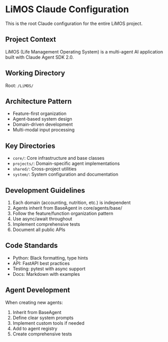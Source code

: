 # LiMOS Claude Configuration

This is the root Claude configuration for the entire LiMOS project.

## Project Context

LiMOS (Life Management Operating System) is a multi-agent AI application built with Claude Agent SDK 2.0.

## Working Directory

Root: `/LiMOS/`

## Architecture Pattern

- Feature-first organization
- Agent-based system design
- Domain-driven development
- Multi-modal input processing

## Key Directories

- `core/`: Core infrastructure and base classes
- `projects/`: Domain-specific agent implementations
- `shared/`: Cross-project utilities
- `system/`: System configuration and documentation

## Development Guidelines

1. Each domain (accounting, nutrition, etc.) is independent
2. Agents inherit from BaseAgent in core/agents/base/
3. Follow the feature/function organization pattern
4. Use async/await throughout
5. Implement comprehensive tests
6. Document all public APIs

## Code Standards

- Python: Black formatting, type hints
- API: FastAPI best practices
- Testing: pytest with async support
- Docs: Markdown with examples

## Agent Development

When creating new agents:
1. Inherit from BaseAgent
2. Define clear system prompts
3. Implement custom tools if needed
4. Add to agent registry
5. Create comprehensive tests